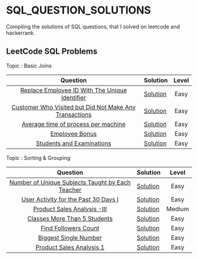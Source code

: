 # SQL_QUESTION_SOLUTIONS
Compiling the solutions of SQL questions, that I solved on leetcode and hackerrank.

## LeetCode SQL Problems

Topic : Basic Joins

| Question | Solution   | Level     |
|:--------:|------------|:---------:|
[Replace Employee ID With The Unique Identifier](https://leetcode.com/problems/replace-employee-id-with-the-unique-identifier/) | [Solution](https://github.com/shivam-maurya-git/HackerRank-LeetCode-SQL-Solutions/blob/main/LeetCode/question_1.sql) | Easy
[Customer Who Visited but Did Not Make Any Transactions](https://leetcode.com/problems/customer-who-visited-but-did-not-make-any-transactions/) | [Solution](https://github.com/shivam-maurya-git/HackerRank-LeetCode-SQL-Solutions/blob/main/LeetCode/question_3.sql) | Easy
[Average time of process per machine](https://leetcode.com/problems/average-time-of-process-per-machine/) | [Solution](https://github.com/shivam-maurya-git/HackerRank-LeetCode-SQL-Solutions/blob/main/LeetCode/question_4.sql) | Easy
[Employee Bonus](https://leetcode.com/problems/employee-bonus/) | [Solution](https://github.com/shivam-maurya-git/HackerRank-LeetCode-SQL-Solutions/blob/main/LeetCode/question_5.sql) | Easy
[Students and Examinations](https://leetcode.com/problems/students-and-examinations/) | [Solution](https://github.com/shivam-maurya-git/HackerRank-LeetCode-SQL-Solutions/blob/main/LeetCode/question_6.sql) | Easy

Topic : Sorting & Grouping

| Question | Solution   | Level     |
|:--------:|------------|:---------:|
| [Number of Unique Subjects Taught by Each Teacher](https://leetcode.com/problems/number-of-unique-subjects-taught-by-each-teacher/) | [Solution](https://github.com/shivam-maurya-git/HackerRank-LeetCode-SQL-Solutions/blob/main/LeetCode/question_7.sql) | Easy
| [User Activity for the Past 30 Days I](https://leetcode.com/problems/user-activity-for-the-past-30-days-i/)                         | [Solution](https://github.com/shivam-maurya-git/HackerRank-LeetCode-SQL-Solutions/blob/main/LeetCode/question_8.sql) | Easy
| [Product Sales Analysis -III](https://leetcode.com/problems/product-sales-analysis-iii/)                                            | [Solution](https://github.com/shivam-maurya-git/HackerRank-LeetCode-SQL-Solutions/blob/main/LeetCode/question_9.sql) | Medium
| [Classes More Than 5 Students](https://leetcode.com/problems/classes-more-than-5-students/)                                         | [Solution](https://github.com/shivam-maurya-git/HackerRank-LeetCode-SQL-Solutions/blob/main/LeetCode/question_10.sql) | Easy
[Find Followers Count](https://leetcode.com/problems/find-followers-count/) | [Solution](https://github.com/shivam-maurya-git/HackerRank-LeetCode-SQL-Solutions/blob/main/LeetCode/question_11.sql) | Easy
[Biggest Single Number](https://leetcode.com/problems/biggest-single-number/) | [Solution](https://github.com/shivam-maurya-git/HackerRank-LeetCode-SQL-Solutions/blob/main/LeetCode/question_12.sql) | Easy
[Product Sales Analysis 1](https://leetcode.com/problems/product-sales-analysis-i/) | [Solution](https://github.com/shivam-maurya-git/HackerRank-LeetCode-SQL-Solutions/blob/main/LeetCode/question_2.sql) | Easy


